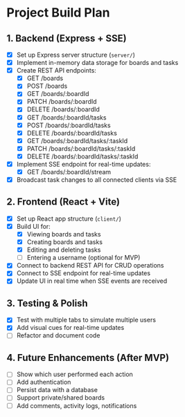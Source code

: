# Project Build Plan

## 1. Backend (Express + SSE)

- [x] Set up Express server structure (`server/`)
- [x] Implement in-memory data storage for boards and tasks
- [x] Create REST API endpoints:
  - [x] GET /boards
  - [x] POST /boards
  - [x] GET /boards/:boardId
  - [x] PATCH /boards/:boardId
  - [x] DELETE /boards/:boardId
  - [x] GET /boards/:boardId/tasks
  - [x] POST /boards/:boardId/tasks
  - [x] DELETE /boards/:boardId/tasks
  - [x] GET /boards/:boardId/tasks/:taskId
  - [x] PATCH /boards/:boardId/tasks/:taskId
  - [x] DELETE /boards/:boardId/tasks/:taskId
- [x] Implement SSE endpoint for real-time updates:
  - [x] GET /boards/:boardId/stream
- [x] Broadcast task changes to all connected clients via SSE

## 2. Frontend (React + Vite)

- [x] Set up React app structure (`client/`)
- [x] Build UI for:
  - [x] Viewing boards and tasks
  - [x] Creating boards and tasks
  - [x] Editing and deleting tasks
  - [ ] Entering a username (optional for MVP)
- [x] Connect to backend REST API for CRUD operations
- [x] Connect to SSE endpoint for real-time updates
- [x] Update UI in real time when SSE events are received

## 3. Testing & Polish

- [x] Test with multiple tabs to simulate multiple users
- [x] Add visual cues for real-time updates
- [ ] Refactor and document code

## 4. Future Enhancements (After MVP)

- [ ] Show which user performed each action
- [ ] Add authentication
- [ ] Persist data with a database
- [ ] Support private/shared boards
- [ ] Add comments, activity logs, notifications
